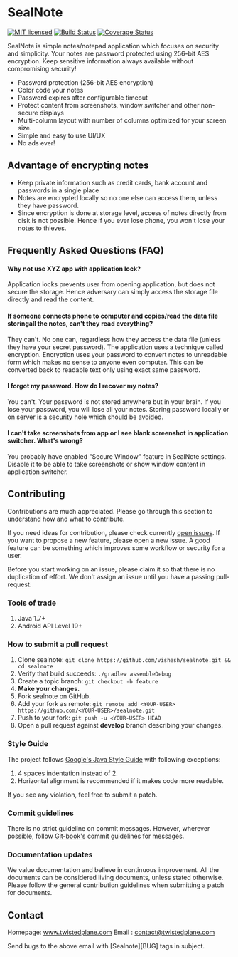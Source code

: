# SealNote

[![MIT licensed](https://img.shields.io/badge/license-MIT-blue.svg)](COPYING.md)
[![Build Status](https://travis-ci.org/vishesh/sealnote.svg?branch=master)](https://travis-ci.org/vishesh/sealnote)
[![Coverage Status](https://codecov.io/gh/vishesh/sealnote/coverage.svg?branch=master)](https://codecov.io/gh/vishesh/sealnote?branch=master)

SealNote is simple notes/notepad application which focuses on security and
simplicity. Your notes are password protected using 256-bit AES encryption.
Keep sensitive information always available without compromising security!

* Password protection (256-bit AES encryption)
* Color code your notes
* Password expires after configurable timeout
* Protect content from screenshots, window switcher and other non-secure
  displays
* Multi-column layout with number of columns optimized for your screen size.
* Simple and easy to use UI/UX
* No ads ever!

Advantage of encrypting notes
-----------------------------

* Keep private information such as credit cards, bank account and passwords
  in a single place
* Notes are encrypted locally so no one else can access them, unless they
  have password.
* Since encryption is done at storage level, access of notes directly from
  disk is not possible. Hence if you ever lose phone, you won't lose your
  notes to thieves.

Frequently Asked Questions (FAQ)
--------------------------------

#### Why not use XYZ app with application lock?

Application locks prevents user from opening application, but does not secure
the storage. Hence adversary can simply access the storage file directly and
read the content.

#### If someone connects phone to computer and copies/read the data file storingall the notes, can't they read everything?

They can't. No one can, regardless how they access the data file (unless they
have your secret password). The application uses a technique called encryption.
Encryption uses your password to convert notes to unreadable form which makes
no sense to anyone even computer. This can be converted back to readable text
only using exact same password.

#### I forgot my password. How do I recover my notes?

You can't. Your password is not stored anywhere but in your brain. If you lose
your password, you will lose all your notes. Storing password locally or on
server is a security hole which should be avoided.

#### I can't take screenshots from app or I see blank screenshot in application switcher. What's wrong?

You probably have enabled "Secure Window" feature in SealNote settings.
Disable it to be able to take screenshots or show window content in application
switcher.

Contributing
--------------------------------

Contributions are much appreciated. Please go through this section to understand how and what to contribute.

If you need ideas for contribution, please check currently [open issues](https://github.com/vishesh/sealnote/issues). If you want to propose a new feature, please open a new issue. A good feature can be something which improves some workflow or security for a user.

Before you start working on an issue, please claim it so that there is no duplication of effort. We don't assign an issue until you have a passing pull-request.

### Tools of trade

1. Java 1.7+
2. Android API Level 19+

### How to submit a pull request

1. Clone sealnote:
    `git clone https://github.com/vishesh/sealnote.git && cd sealnote`
2. Verify that build succeeds:
    `./gradlew assembleDebug`
3. Create a topic branch:
    `git checkout -b feature`
4. **Make your changes.**
5. Fork sealnote on GitHub.
6. Add your fork as remote:
    `git remote add <YOUR-USER> https://github.com/<YOUR-USER>/sealnote.git`
7. Push to your fork:
    `git push -u <YOUR-USER> HEAD`
8. Open a pull request against **develop** branch describing your changes.

### Style Guide

The project follows [Google's Java Style Guide](https://google.github.io/styleguide/javaguide.html) with following exceptions:
1. 4 spaces indentation instead of 2.
2. Horizontal alignment is recommended if it makes code more readable.

If you see any violation, feel free to submit a patch.

### Commit guidelines

There is no strict guideline on commit messages. However, wherever possible, follow [Git-book's](https://git-scm.com/book/ch5-2.html#Commit-Guidelines) commit guidelines for messages.

### Documentation updates

We value documentation and believe in continuous improvement. All the documents can be considered living documents, unless stated otherwise. Please follow the general contribution guidelines when submitting a patch for documents.

Contact
-------
Homepage: www.twistedplane.com
Email   : contact@twistedplane.com

Send bugs to the above email with [Sealnote][BUG] tags in subject.
